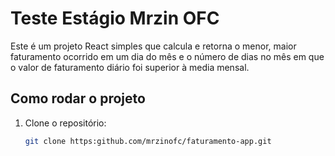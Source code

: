 # Teste Estágio Mrzin OFC
Este é um projeto React simples que calcula e retorna o menor, maior faturamento ocorrido em um dia do mês e o número de dias no mês em que o valor de faturamento diário foi superior à media mensal.

## Como rodar o projeto
1. Clone o repositório:
    ```bash
    git clone https:github.com/mrzinofc/faturamento-app.git